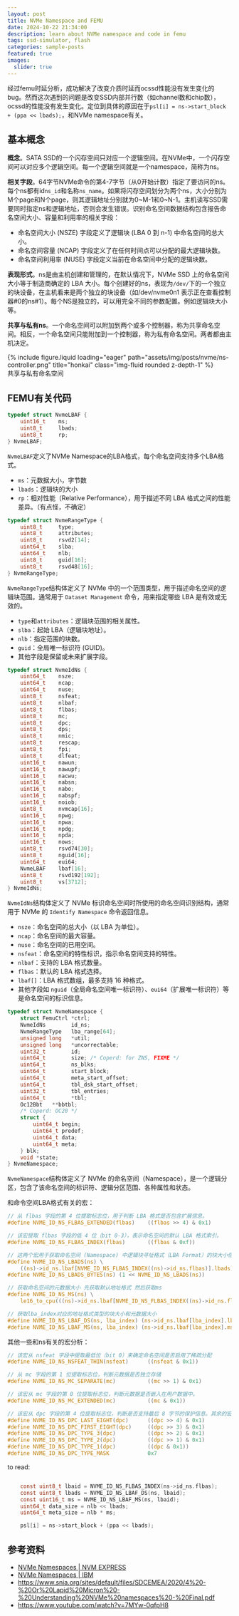 ```yaml
---
layout: post
title: NVMe Namespace and FEMU
date: 2024-10-22 21:34:00
description: learn about NVMe namespace and code in femu
tags: ssd-simulator, flash
categories: sample-posts
featured: true
images:
  slider: true
---
```


经过femu时延分析，成功解决了改变介质时延而ocssd性能没有发生变化的bug。然而这次遇到的问题是改变SSD内部并行数（如channel数和chip数），ocssd的性能没有发生变化。定位到具体的原因在于`psl[i] = ns->start_block + (ppa << lbads);`，和NVMe namespace有关。

## 基本概念

**概念**。SATA SSD的一个闪存空间只对应一个逻辑空间。在NVMe中，一个闪存空间可以对应多个逻辑空间。每一个逻辑空间就是一个namespace，简称为ns。

**相关字段**。64字节NVMe命令的第4-7字节（从0开始计数）指定了要访问的ns。每个ns都有id`ns_id`和名称`ns_name`。如果将闪存空间划分为两个ns，大小分别为M个page和N个page，则其逻辑地址分别就为0~M-1和0~N-1。主机读写SSD需要同时指定ns和逻辑地址，否则会发生错误。识别命名空间数据结构包含报告命名空间大小、容量和利用率的相关字段：

- 命名空间大小 (NSZE) 字段定义了逻辑块 (LBA 0 到 n-1) 中命名空间的总大小。
- 命名空间容量 (NCAP) 字段定义了在任何时间点可以分配的最大逻辑块数。
- 命名空间利用率 (NUSE) 字段定义当前在命名空间中分配的逻辑块数。

**表现形式**。ns是由主机创建和管理的，在默认情况下，NVMe SSD 上的命名空间大小等于制造商确定的 LBA 大小。每个创建好的ns，表现为`/dev/`下的一个独立的块设备，在主机看来是两个独立的块设备（如/dev/nvme0n1 表示正在查看控制器#0的ns#1）。每个NS是独立的，可以用完全不同的参数配置。例如逻辑块大小等。

**共享与私有ns**。一个命名空间可以附加到两个或多个控制器，称为共享命名空间。相反，一个命名空间只能附加到一个控制器，称为私有命名空间。两者都由主机决定。

<div class="row mt-3">
    <div class="col-sm mt-3 mt-md-0">
        {% include figure.liquid loading="eager" path="assets/img/posts/nvme/ns-controller.png" title="honkai" class="img-fluid rounded z-depth-1" %}
    </div>
</div>
<div class="caption">
    共享与私有命名空间
</div>


## FEMU有关代码

```c
typedef struct NvmeLBAF {
    uint16_t    ms; 
    uint8_t     lbads; 
    uint8_t     rp; 
} NvmeLBAF;
```

`NvmeLBAF`定义了NVMe Namespace的LBA格式，每个命名空间支持多个LBA格式。
- `ms`：元数据大小，字节数
- `lbads`：逻辑块的大小
- `rp`：相对性能（Relative Performance），用于描述不同 LBA 格式之间的性能差异。（有点怪，不确定）

```c
typedef struct NvmeRangeType {
    uint8_t     type;
    uint8_t     attributes;
    uint8_t     rsvd2[14];
    uint64_t    slba;
    uint64_t    nlb;
    uint8_t     guid[16];
    uint8_t     rsvd48[16];
} NvmeRangeType;
```

`NvmeRangeType`结构体定义了 NVMe 中的一个范围类型，用于描述命名空间的逻辑块范围。通常用于 `Dataset Management` 命令，用来指定哪些 LBA 是有效或无效的。
- `type`和`attributes`：逻辑块范围的相关属性。
-  `slba`：起始 LBA（逻辑块地址）。
- `nlb`：指定范围的块数。
- `guid`：全局唯一标识符 (GUID)。
- 其他字段是保留或未来扩展字段。

```c
typedef struct NvmeIdNs {
    uint64_t    nsze;
    uint64_t    ncap;
    uint64_t    nuse;
    uint8_t     nsfeat;
    uint8_t     nlbaf;
    uint8_t     flbas;
    uint8_t     mc;
    uint8_t     dpc;
    uint8_t     dps;
    uint8_t     nmic;
    uint8_t     rescap;
    uint8_t     fpi;
    uint8_t     dlfeat;
    uint16_t    nawun;
    uint16_t    nawupf;
    uint16_t    nacwu;
    uint16_t    nabsn;
    uint16_t    nabo;
    uint16_t    nabspf;
    uint16_t    noiob;
    uint8_t     nvmcap[16];
    uint16_t    npwg;
    uint16_t    npwa;
    uint16_t    npdg;
    uint16_t    npda;
    uint16_t    nows;
    uint8_t     rsvd74[30];
    uint8_t     nguid[16];
    uint64_t    eui64;
    NvmeLBAF    lbaf[16];
    uint8_t     rsvd192[192];
    uint8_t     vs[3712];
} NvmeIdNs;
```

`NvmeIdNs`结构体定义了 NVMe 标识命名空间时所使用的命名空间识别结构，通常用于 NVMe 的 `Identify Namespace` 命令返回信息。
- `nsze`：命名空间的总大小（以 LBA 为单位）。
- `ncap`：命名空间的最大容量。
- `nuse`：命名空间的已用空间。
- `nsfeat`：命名空间的特性标识，指示命名空间支持的特性。
- `nlbaf`：支持的 LBA 格式数量。
- `flbas`：默认的 LBA 格式选择。
- `lbaf[]`：LBA 格式数组，最多支持 16 种格式。
- 其他字段如 `nguid`（全局命名空间唯一标识符）、`eui64`（扩展唯一标识符）等是命名空间的标识信息。

```c
typedef struct NvmeNamespace {
    struct FemuCtrl *ctrl;
    NvmeIdNs        id_ns;
    NvmeRangeType   lba_range[64];
    unsigned long   *util;
    unsigned long   *uncorrectable;
    uint32_t        id;
    uint64_t        size; /* Coperd: for ZNS, FIXME */
    uint64_t        ns_blks;
    uint64_t        start_block;
    uint64_t        meta_start_offset;
    uint64_t        tbl_dsk_start_offset;
    uint32_t        tbl_entries;
    uint64_t        *tbl;
    Oc12Bbt   **bbtbl;
    /* Coperd: OC20 */
    struct {
        uint64_t begin;
        uint64_t predef;
        uint64_t data;
        uint64_t meta;
    } blk;
    void *state;
} NvmeNamespace;
```

`NvmeNamespace`结构体定义了 NVMe 的命名空间（Namespace），是一个逻辑分区，包含了该命名空间的标识符、逻辑分区范围、各种属性和状态。

和命令空间LBA格式有关的宏：

```c
// 从 flbas 字段的第 4 位提取标志位，用于判断 LBA 格式是否包含扩展信息。
#define NVME_ID_NS_FLBAS_EXTENDED(flbas)    ((flbas >> 4) & 0x1)

// 该宏提取 flbas 字段的低 4 位（bit 0-3），表示命名空间的默认 LBA 格式索引。
#define NVME_ID_NS_FLBAS_INDEX(flbas)       ((flbas & 0xf))

// 这两个宏用于获取命名空间 (Namespace) 中逻辑块寻址格式（LBA Format）的块大小信息
#define NVME_ID_NS_LBADS(ns) \
    ((ns)->id_ns.lbaf[NVME_ID_NS_FLBAS_INDEX((ns)->id_ns.flbas)].lbads)
#define NVME_ID_NS_LBADS_BYTES(ns) (1 << NVME_ID_NS_LBADS(ns))

// 获取命名空间的元数据大小 先获取默认地址格式 然后获取ms
#define NVME_ID_NS_MS(ns) \
    le16_to_cpu(((ns)->id_ns.lbaf[NVME_ID_NS_FLBAS_INDEX((ns)->id_ns.flbas)].ms))

// 获取lba_index对应的地址格式类型的块大小和元数据大小
#define NVME_ID_NS_LBAF_DS(ns, lba_index) (ns->id_ns.lbaf[lba_index].lbads)
#define NVME_ID_NS_LBAF_MS(ns, lba_index) (ns->id_ns.lbaf[lba_index].ms)
```

其他一些和ns有关的宏分析：

```c
// 该宏从 nsfeat 字段中提取最低位（bit 0）来确定命名空间是否启用了稀疏分配
#define NVME_ID_NS_NSFEAT_THIN(nsfeat)      ((nsfeat & 0x1))

// 从 mc 字段的第 1 位提取标志位，判断元数据是否独立存储
#define NVME_ID_NS_MC_SEPARATE(mc)          ((mc >> 1) & 0x1)

// 该宏从 mc 字段的第 0 位提取标志位，判断元数据是否嵌入在用户数据中。
#define NVME_ID_NS_MC_EXTENDED(mc)          ((mc & 0x1))

// 该宏从 dpc 字段的第 4 位提取标志位，判断是否支持最后 8 字节的保护信息。其余的宏类似，也是与保护信息相关。
#define NVME_ID_NS_DPC_LAST_EIGHT(dpc)      ((dpc >> 4) & 0x1)
#define NVME_ID_NS_DPC_FIRST_EIGHT(dpc)     ((dpc >> 3) & 0x1)
#define NVME_ID_NS_DPC_TYPE_3(dpc)          ((dpc >> 2) & 0x1)
#define NVME_ID_NS_DPC_TYPE_2(dpc)          ((dpc >> 1) & 0x1)
#define NVME_ID_NS_DPC_TYPE_1(dpc)          ((dpc & 0x1))
#define NVME_ID_NS_DPC_TYPE_MASK            0x7
```


to read:

```c

    const uint8_t lbaid = NVME_ID_NS_FLBAS_INDEX(ns->id_ns.flbas);
    const uint8_t lbads = NVME_ID_NS_LBAF_DS(ns, lbaid);
    const uint16_t ms = NVME_ID_NS_LBAF_MS(ns, lbaid);
    uint64_t data_size = nlb << lbads;
    uint64_t meta_size = nlb * ms;

    psl[i] = ns->start_block + (ppa << lbads);


```


## 参考资料

- <a href="https://nvmexpress.org/resource/nvme-namespaces/"> NVMe Namespaces | NVM EXPRESS</a>
-  <a href="https://www.ibm.com/docs/en/linux-on-systems?topic=nvme-namespaces"> NVMe Namespaces | IBM</a>
- https://www.snia.org/sites/default/files/SDCEMEA/2020/4%20-%20Or%20Lapid%20Micron%20-%20Understanding%20NVMe%20namespaces%20-%20Final.pdf
- https://www.youtube.com/watch?v=7MYw-0qfpH8